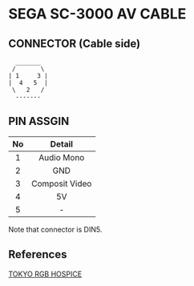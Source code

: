 
# SEGA SC-3000 AV CABLE

## CONNECTOR (Cable side)

```
  _______
 /       \
| 1     3 |
|  4   5  |
 \   2   /
  -------
```

## PIN ASSGIN

|No|Detail|
|:-:|:-:|
|1|Audio Mono|
|2|GND|
|3|Composit Video|
|4|5V|
|5|-|

Note that connector is DIN5.

## References

[TOKYO RGB HOSPICE](http://dempa.jp/rgb/heaven/g_sc3000.html)

